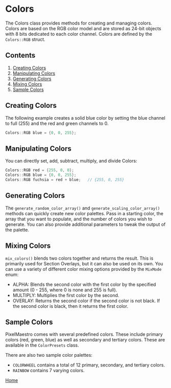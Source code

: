 # Colors
The Colors class provides methods for creating and managing colors. Colors are based on the RGB color model and are stored as 24-bit objects with 8 bits dedicated to each color channel. Colors are defined by the `Colors::RGB` struct.

## Contents
1. [Creating Colors](#creating-colors)
2. [Manipulating Colors](#manipulating-colors)
3. [Generating Colors](#generating-colors)
4. [Mixing Colors](#mixing-colors)
5. [Sample Colors](#sample-colors)

## Creating Colors
The following example creates a solid blue color by setting the blue channel to full (255) and the red and green channels to 0.
```c++
Colors::RGB blue = {0, 0, 255};
```

## Manipulating Colors
You can directly set, add, subtract, multiply, and divide Colors:
```c++
Colors::RGB red = {255, 0, 0};
Colors::RGB blue = {0, 0, 255};
Colors::RGB fuchsia = red + blue;	// {255, 0, 255}
```

## Generating Colors
The `generate_random_color_array()` and `generate_scaling_color_array()` methods can quickly create new color palettes. Pass in a starting color, the array that you want to populate, and the number of colors you wish to generate. You can also provide additional parameters to tweak the output of the palette.

## Mixing Colors
`mix_colors()` blends two colors together and returns the result. This is primarily used for Section Overlays, but it can also be used on its own. You can use a variety of different color mixing options provided by the `MixMode` enum:
* ALPHA: Blends the second color with the first color by the specified amount (0 - 255, where 0 is none and 255 is full).
* MULTIPLY: Multiplies the first color by the second.
* OVERLAY: Returns the second color if the second color is not black. If the second color is black, then it returns the first color.

## Sample Colors
PixelMaestro comes with several predefined colors. These include primary colors (red, green, blue) as well as secondary and tertiary colors. These are available in the `ColorPresets` class.

There are also two sample color palettes:
* `COLORWHEEL` contains a total of 12 primary, secondary, and tertiary colors.
* `RAINBOW` contains 7 varying colors.

[Home](README.md)
